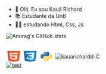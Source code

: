 - 👋 Olá, Eu sou Kauã Richard
- 📚 Estudante da UnB 
- 👨‍💻 estudando Html, Css, Js


![Anurag's GitHub stats](https://github-readme-stats.vercel.app/api?username=kauarichardd&show_icons=true&theme=radical)

  
<div style="display: inline_block"><br>
  <img align="center" alt="kauarichardd-HTML" height="30" width="40" src="https://raw.githubusercontent.com/devicons/devicon/master/icons/html5/html5-original.svg">
        <img align="center" alt="kauarichardd-CSS" height="30" width="40" src="https://raw.githubusercontent.com/devicons/devicon/master/icons/css3/css3-original.svg">
        <img align="center" alt="kauarichardd-Python" height="30" width="40" src="https://raw.githubusercontent.com/devicons/devicon/master/icons/python/python-original.svg">
        <img align="center" alt="kauarichardd-C" height="30" width="40" src="https://cdn.jsdelivr.net/gh/devicons/devicon/icons/c/c-original.svg" />
</div>
      
<div>
       <a href="https://mail.google.com/mail/u/0/?tab=rm&ogbl#inbox"> <img src="https://img.shields.io/badge/Gmail-D14836?style=for-the-badge&logo=gmail&logoColor=white
      " alt="test"></a>
</div>
